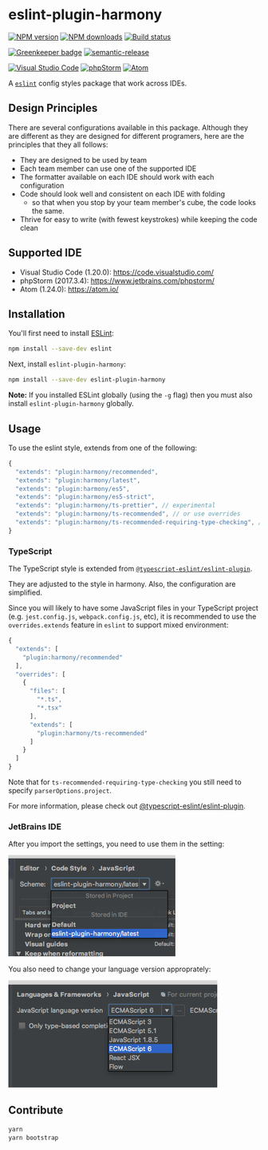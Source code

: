 # eslint-plugin-harmony

[![NPM version][npm-image]][npm-url]
[![NPM downloads][downloads-image]][downloads-url]
[![Build status][travis-image]][travis-url]

[![Greenkeeper badge][green-keeper-image]][green-keeper-url]
[![semantic-release][semantic-release-image]][semantic-release-url]

[![Visual Studio Code][vscode-image]][vscode-url]
[![phpStorm][phpStorm-image]][phpStorm-url]
[![Atom][atom-image]][atom-url]

A [`eslint`](https://eslint.org/) config styles package that work across IDEs.

## Design Principles

There are several configurations available in this package.
Although they are different as they are designed for different programers,
here are the principles that they all follows:

- They are designed to be used by team
- Each team member can use one of the supported IDE
- The formatter available on each IDE should work with each configuration
- Code should look well and consistent on each IDE with folding
  - so that when you stop by your team member's cube, the code looks the same.
- Thrive for easy to write (with fewest keystrokes) while keeping the code clean

## Supported IDE

- Visual Studio Code (1.20.0): <https://code.visualstudio.com/>
- phpStorm (2017.3.4): <https://www.jetbrains.com/phpstorm/>
- Atom (1.24.0): <https://atom.io/>

## Installation

You'll first need to install [ESLint](http://eslint.org):

```sh
npm install --save-dev eslint
```

Next, install `eslint-plugin-harmony`:

```sh
npm install --save-dev eslint-plugin-harmony
```

**Note:** If you installed ESLint globally (using the `-g` flag) then you must also install `eslint-plugin-harmony` globally.

## Usage

To use the eslint style, extends from one of the following:

```js
{
  "extends": "plugin:harmony/recommended",
  "extends": "plugin:harmony/latest",
  "extends": "plugin:harmony/es5",
  "extends": "plugin:harmony/es5-strict",
  "extends": "plugin:harmony/ts-prettier", // experimental
  "extends": "plugin:harmony/ts-recommended", // or use overrides
  "extends": "plugin:harmony/ts-recommended-requiring-type-checking", // or use overrides
}
```

### TypeScript

The TypeScript style is extended from [`@typescript-eslint/eslint-plugin`](https://github.com/typescript-eslint/typescript-eslint/tree/master/packages/eslint-plugin).

They are adjusted to the style in harmony.
Also, the configuration are simplified.

Since you will likely to have some JavaScript files in your TypeScript project (e.g. `jest.config.js`, `webpack.config.js`, etc),
it is recommended to use the `overrides.extends` feature in `eslint` to support mixed environment:

```js
{
  "extends": [
    "plugin:harmony/recommended"
  ],
  "overrides": [
    {
      "files": [
        "*.ts",
        "*.tsx"
      ],
      "extends": [
        "plugin:harmony/ts-recommended"
      ]
    }
  ]
}
```

Note that for `ts-recommended-requiring-type-checking` you still need to specify `parserOptions.project`.

For more information, please check out [@typescript-eslint/eslint-plugin](https://github.com/typescript-eslint/typescript-eslint/tree/master/packages/eslint-plugin).

### JetBrains IDE

After you import the settings,
you need to use them in the setting:

![setting](2018-03-06-16-12-17.png)

You also need to change your language version approprately:

![language version](2018-03-06-16-14-48.png)

## Contribute

```sh
yarn
yarn bootstrap
```

[npm-image]: https://img.shields.io/npm/v/eslint-plugin-harmony.svg?style=flat
[npm-url]: https://npmjs.org/package/eslint-plugin-harmony
[downloads-image]: https://img.shields.io/npm/dm/eslint-plugin-harmony.svg?style=flat
[downloads-url]: https://npmjs.org/package/eslint-plugin-harmony
[travis-image]: https://img.shields.io/travis/unional/eslint-plugin-harmony/master.svg?style=flat
[travis-url]: https://travis-ci.org/unional/eslint-plugin-harmony?branch=master
[green-keeper-image]:
https://badges.greenkeeper.io/unional/eslint-plugin-harmony.svg
[green-keeper-url]:https://greenkeeper.io/
[semantic-release-image]:https://img.shields.io/badge/%20%20%F0%9F%93%A6%F0%9F%9A%80-semantic--release-e10079.svg
[semantic-release-url]:https://github.com/semantic-release/semantic-release
[vscode-image]:https://img.shields.io/badge/vscode-ready-green.svg
[vscode-url]:https://code.visualstudio.com/
[phpStorm-image]:https://img.shields.io/badge/phpStorm-ready-green.svg
[phpStorm-url]:https://www.jetbrains.com/phpstorm/
[atom-image]:https://img.shields.io/badge/atom-ready-green.svg
[atom-url]:https://atom.io/
